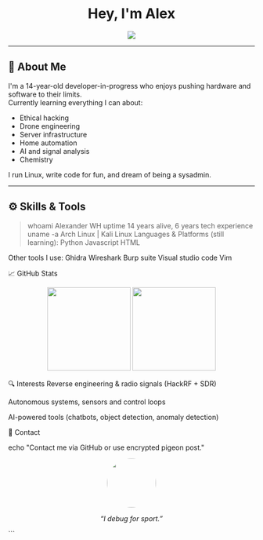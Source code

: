 <!-- Profile README for alex1337 (or replace with your username) -->

<h1 align="center">Hey, I'm Alex</h1>
<p align="center">
  <img src="https://readme-typing-svg.demolab.com?font=Fira+Code&size=22&pause=1000&color=00F7FF&center=true&width=500&lines=Tech+nerd+from+Sweden;Passionate+about+ethical+hacking;Building+drones+and+AI;Loves+space%2C+code%2C+chemistry;Exploring+everything+digital; Exploring electrical engineering" />
</p>

---

## 🧠 About Me

I'm a 14-year-old developer-in-progress who enjoys pushing hardware and software to their limits.  
Currently learning everything I can about:
- Ethical hacking
- Drone engineering
- Server infrastructure
- Home automation
- AI and signal analysis
- Chemistry

I run Linux, write code for fun, and dream of being a sysadmin.

---

## ⚙️ Skills & Tools


> whoami
Alexander WH
> uptime
14 years alive, 6 years tech experience
> uname -a
Arch Linux | Kali Linux
Languages & Platforms (still learning):
Python
Javascript
HTML


Other tools I use:
Ghidra
Wireshark
Burp suite
Visual studio code
Vim

📈 GitHub Stats
<p align="center"> <img src="https://github-readme-stats.vercel.app/api?username=alex1337&show_icons=true&theme=github_dark&hide_border=true" height="170" /> <img src="https://github-readme-streak-stats.herokuapp.com?user=alex1337&theme=github-dark&hide_border=true" height="170" /> </p>
🔍 Interests
Reverse engineering & radio signals (HackRF + SDR)

Autonomous systems, sensors and control loops

AI-powered tools (chatbots, object detection, anomaly detection)


📡 Contact


echo "Contact me via GitHub or use encrypted pigeon post."
<p align="center"> <img src="https://github.com/alex1337.png" width="100" style="border-radius: 50%;" /> </p> <p align="center"><i>“I debug for sport.”</i></p> ```
